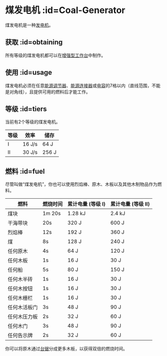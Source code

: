 # 煤发电机 :id=Coal-Generator

煤发电机是一种[发电机](/Electric-Machines#energy-generation)。  

## 获取 :id=obtaining

所有等级的煤发电机都可以在[增强型工作台](/Enhanced-Crafting-Table)中制作。

## 使用 :id=usage

煤发电机必须在任意[能源调节器](/Energy-Regulator)、[能源连接器](/Energy-Connector)或[电容](/Energy-Capacitors)的7格以内（直线范围，不能是对角线），且提供可用的燃料后才能工作。

## 等级 :id=tiers

当前有2个等级的煤发电机。

| 等级 | 效率 | 储存 |
| ---- | ------ | ------ |
| I    | 16 J/s | 64 J   |
| II   | 30 J/s | 256 J  |

## 燃料 :id=fuel

尽管叫做“煤发电机”，你也可以使用烈焰棒、原木、木板以及其他木制物品作为燃料。

| 燃料                       | 燃烧时间 | 累计电量 (等级 I) | 累计电量 (等级 II) |
| -------------------------- | ------------ | -------------- | --------------- |
| 煤块              | 1m 20s       | 1.28 kJ        | 2.4 kJ          |
| 干海带块           | 20s          | 320 J          | 600 J           |
| 烈焰棒                  | 12s          | 192 J          | 360 J           |
| 煤                       | 8s           | 128 J          | 240 J           |
| 任何原木                    | 4s           | 64 J           | 120 J           |
| 任何木板                 | 1s           | 16 J           | 30 J            |
| 任何船                  | 5s           | 80 J           | 150 J           |
| 任何木半砖           | 1s           | 16 J           | 30 J            |
| 任何木按钮         | 1s           | 16 J           | 30 J            |
| 任何木栅栏          | 1s           | 16 J           | 30 J            |
| 任何木活板门       | 3s           | 48 J           | 90 J            |
| 任何木压力板 | 2s           | 32 J           | 60 J            |
| 任何木门           | 3s           | 48 J           | 90 J            |
| 任何告示牌 | 2s           | 32 J           | 60 J            |

你可以将原木通过[台锯](/Table-Saw)分成更多木板，以获得双倍的燃烧时间。
